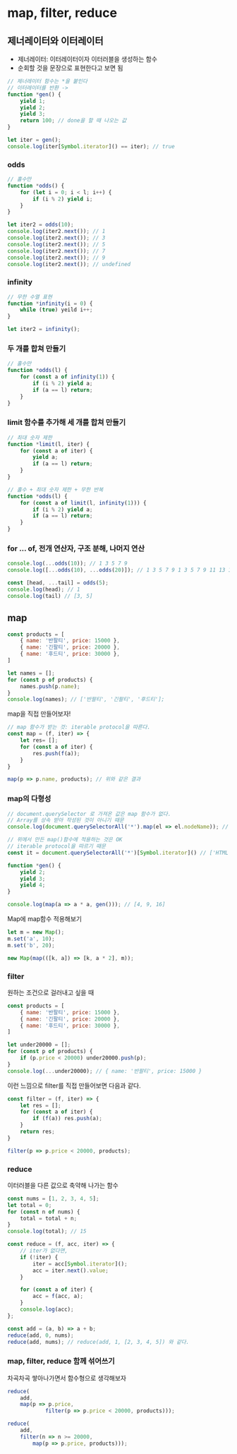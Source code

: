 # map, filter, reduce

## 제너레이터와 이터레이터

- 제너레이터: 이터레이터이자 이터러블을 생성하는 함수
- 순회할 것을 문장으로 표현한다고 보면 됨

```jsx
// 제너레이터 함수는 *을 붙인다
// 이터레이터를 반환 ->
function *gen() {
	yield 1;
	yield 2;
	yield 3;
	return 100; // done을 할 때 나오는 값
}

let iter = gen();
console.log(iter[Symbol.iterator]() == iter); // true
```

### odds

```jsx
// 홀수만
function *odds() {
	for (let i = 0; i < l; i++) {
		if (i % 2) yield i;
	}
}

let iter2 = odds(10);
console.log(iter2.next()); // 1
console.log(iter2.next()); // 3
console.log(iter2.next()); // 5 
console.log(iter2.next()); // 7
console.log(iter2.next()); // 9
console.log(iter2.next()); // undefined
```

### infinity

```jsx
// 무한 수열 표현
function *infinity(i = 0) {
	while (true) yeild i++;
}

let iter2 = infinity();
```

### 두 개를 합쳐 만들기

```jsx
// 홀수만
function *odds(l) {
	for (const a of infinity(1)) {
		if (i % 2) yield a;
		if (a == l) return;
	}
}
```

### limit 함수를 추가해 세 개를 합쳐 만들기

```jsx
// 최대 숫자 제한
function *limit(l, iter) {
	for (const a of iter) {
		yield a;
		if (a == l) return;	
	}
}

// 홀수 + 최대 숫자 제한 + 무한 반복
function *odds(l) {
	for (const a of limit(l, infinity(1))) {
		if (i % 2) yield a;
		if (a == l) return;
	}
}
```

### for ... of, 전개 연산자, 구조 분해, 나머지 연산

```jsx
console.log(...odds(10)); // 1 3 5 7 9
console.log([...odds(10), ...odds(20)]); // 1 3 5 7 9 1 3 5 7 9 11 13 15 17 19

const [head, ...tail] = odds(5);
console.log(head); // 1
console.log(tail) // [3, 5]
```

## map

```jsx
const products = [
	{ name: '반팔티', price: 15000 }, 
	{ name: '긴팔티', price: 20000 }, 
	{ name: '후드티', price: 30000 }, 
]

let names = [];
for (const p of products) {
	names.push(p.name);
}
console.log(names); // ['반팔티', '긴팔티', '후드티'];

```

map을 직접 만들어보자!

```jsx
// map 함수가 받는 것: iterable protocol을 따른다.
const map = (f, iter) => {
	let res= [];
	for (const a of iter) {
		res.push(f(a));
	}
}

map(p => p.name, products); // 위와 같은 결과
```

### map의 다형성

```jsx
// document.querySelector 로 가져온 값은 map 함수가 없다.
// Array를 상속 받아 작성된 것이 아니기 때문
console.log(document.querySelectorAll('*').map(el => el.nodeName)); // undefined;

// 위에서 만든 map()함수에 적용하는 것은 OK
// iterable protocol을 따르기 때문
const it = document.querySelectorAll('*')[Symbol.iterator]() // ['HTML', 'BODY', ...]
```

```jsx
function *gen() {
	yield 2;
	yield 3;
	yield 4;
}

console.log(map(a => a * a, gen())); // [4, 9, 16]
```

Map에 map함수 적용해보기

```jsx
let m = new Map();
m.set('a', 10);
m.set('b', 20);

new Map(map(([k, a]) => [k, a * 2], m));
```

### filter

원하는 조건으로 걸러내고 싶을 때

```jsx
const products = [
	{ name: '반팔티', price: 15000 }, 
	{ name: '긴팔티', price: 20000 }, 
	{ name: '후드티', price: 30000 }, 
]

let under20000 = [];
for (const p of products) {
	if (p.price < 20000) under20000.push(p);
}
console.log(...under20000); // { name: '반팔티', price: 15000 }
```

이런 느낌으로 filter를 직접 만들어보면 다음과 같다.

```jsx
const filter = (f, iter) => {
	let res = [];
	for (const a of iter) {
		if (f(a)) res.push(a);
	}
	return res;
}

filter(p => p.price < 20000, products);
```

### reduce

이터러블을 다른 값으로 축약해 나가는 함수

```jsx
const nums = [1, 2, 3, 4, 5];
let total = 0;
for (const n of nums) {
	total = total + n;
}
console.log(total); // 15
```

```jsx
const reduce = (f, acc, iter) => {
	// iter가 없다면,
	if (!iter) {
		iter = acc[Symbol.iterator]();
		acc = iter.next().value;
	}

	for (const a of iter) {
		acc = f(acc, a);
	}
	console.log(acc);
};

const add = (a, b) => a + b;
reduce(add, 0, nums);
reduce(add, nums); // reduce(add, 1, [2, 3, 4, 5]) 와 같다.
```

### map, filter, reduce 함께 섞어쓰기

차곡차곡 쌓아나가면서 함수형으로 생각해보자

```jsx
reduce(
	add,
	map(p => p.price,
			filter(p => p.price < 20000, products)));
```

```jsx
reduce(
	add,
	filter(n => n >= 20000,
		map(p => p.price, products)));
```

